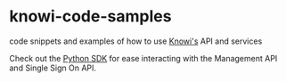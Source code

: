 # knowi-code-samples
code snippets and examples of how to use [Knowi's](https://knowi.com) API and services 

Check out the [Python SDK](https://github.com/ezeagwulae/knowi-python-sdk) for ease interacting with the Management API and Single Sign On API.
